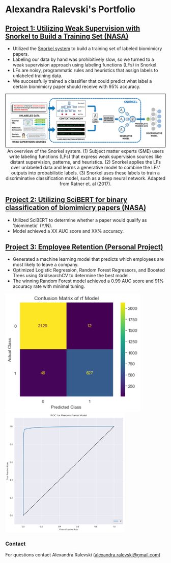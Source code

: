 # Alexandra Ralevski's Portfolio




## [Project 1: Utilizing Weak Supervision with Snorkel to Build a Training Set (NASA)](https://github.com/ARalevski/nasa_petal_snorkel)
- Utilized the [Snorkel system](https://snorkel.ai/) to build a training set of labeled biomimicry papers. 
- Labeling our data by hand was prohibitively slow, so we turned to a weak supervision approach using labeling functions (LFs) in Snorkel.
- LFs are noisy, programmatic rules and heuristics that assign labels to unlabeled training data. 
- We successfully trained a classifier that could predict what label a certain biomimicry paper should receive with 95% accuracy.

<p align="center">
  <img width="1000" src="https://github.com/ARalevski/My_Portfolio/blob/main/images/snorkel_illustration_final_white_blackborder.png"
  <figcaption> An overview of the Snorkel system. (1) Subject matter experts (SME) users write labeling functions (LFs) that express weak supervision sources like distant supervision, patterns, and heuristics. (2) Snorkel applies the LFs over unlabeled data and learns a generative model to combine the LFs' outputs into probabilistic labels. (3) Snorkel uses these labels to train a discriminative classification model, such as a deep neural network. Adapted from Ratner et. al (2017). </a>
  </figcaption>
</p>
  
## [Project 2: Utilizing SciBERT for binary classification of biomimicry papers (NASA)](https://github.com/ARalevski/nasa_petal_scibert)
- Utilized SciBERT to determine whether a paper would qualify as 'biomimetic' (Y/N).
- Model achieved a XX AUC score and XX% accuracy.


## [Project 3: Employee Retention (Personal Project)](https://github.com/ARalevski/which_employees_leave)
- Generated a machine learning model that predicts which employees are most likely to leave a company.
- Optimized Logistic Regression, Random Forest Regressors, and Boosted Trees using GridsearchCV to determine the best model.
- The winning Random Forest model achieved a 0.99 AUC score and 91% accuracy rate with minimal tuning.

<img src="https://github.com/ARalevski/My_Portfolio/blob/main/images/cf%20matrix%20rf%20model.png" width="425"/> <img src="https://github.com/ARalevski/My_Portfolio/blob/main/images/ROC%20rf.png" width="375"/> 
<!-- 
![](https://github.com/ARalevski/My_Portfolio/blob/main/images/cf%20matrix%20rf%20model.png "TITLE") ![](https://github.com/ARalevski/My_Portfolio/blob/main/images/ROC%20rf.png "title-2") -->

<!-- <img src="https://github.com/ARalevski/My_Portfolio/blob/main/images/cf%20matrix%20rf%20model.png" alt="Alert dialog" class="screenshot">
  <figcaption><b>Figure 1</b>: Random Forest Model Confusion Matrix</figcaption> width="425"/> <img src="https://github.com/ARalevski/My_Portfolio/blob/main/images/ROC%20rf.png" width="425"/> -->

<!-- <figure>
  <img src="https://github.com/ARalevski/My_Portfolio/blob/main/images/cf%20matrix%20rf%20model.png"
       alt="Alert dialog" class="screenshot">
  <figcaption><b>Figure 1</b>: Random Forest Model Confusion Matrix</figcaption>
    <img src="https://github.com/ARalevski/My_Portfolio/blob/main/images/ROC%20rf.png"
       alt="Alert dialog" class="screenshot">
  <figcaption><b>Figure 2</b>: ROC Curve for Random Forest Model</figcaption>
</figure>
 -->
<!-- <figure>
  <img src="https://github.com/ARalevski/My_Portfolio/blob/main/images/ROC%20rf.png"
       alt="Alert dialog" class="screenshot">
  <figcaption><b>Figure 1</b>: ROC Curve of Random Forest Model</figcaption>
</figure> -->

### Contact
For questions contact Alexandra Ralevski (alexandra.ralevski@gmail.com)

